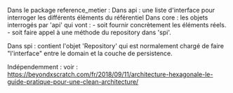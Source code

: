 Dans le package reference_metier :
Dans api : une liste d'interface pour interroger les différents éléments du référentiel
Dans core : les objets interrogés par 'api' qui vont : 
    - soit fournir concrètement les éléments réels.
    - soit faire appel à une méthode du repository dans 'spi'.

Dans spi : contient l'objet 'Repository' qui est normalement chargé de faire "l'interface" entre le domain et la couche de persistence.




Indépendemment : 
voir : https://beyondxscratch.com/fr/2018/09/11/architecture-hexagonale-le-guide-pratique-pour-une-clean-architecture/
